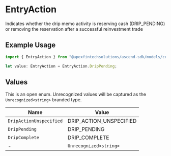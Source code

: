 # EntryAction

Indicates whether the drip memo activity is reserving cash (DRIP_PENDING) or removing the reservation after a successful reinvestment trade

## Example Usage

```typescript
import { EntryAction } from "@apexfintechsolutions/ascend-sdk/models/components";

let value: EntryAction = EntryAction.DripPending;
```

## Values

This is an open enum. Unrecognized values will be captured as the `Unrecognized<string>` branded type.

| Name                    | Value                   |
| ----------------------- | ----------------------- |
| `DripActionUnspecified` | DRIP_ACTION_UNSPECIFIED |
| `DripPending`           | DRIP_PENDING            |
| `DripComplete`          | DRIP_COMPLETE           |
| -                       | `Unrecognized<string>`  |